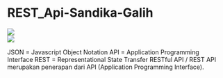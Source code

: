 # REST_Api-Sandika-Galih 

<img src="https://res.cloudinary.com/practicaldev/image/fetch/s--RK-AgEnh--/c_imagga_scale,f_auto,fl_progressive,h_900,q_auto,w_1600/https://dev-to-uploads.s3.amazonaws.com/i/1s3bedypkt7zm8maikzg.png">
<br>
<img src="https://upload.wikimedia.org/wikipedia/commons/thumb/c/c9/JSON_vector_logo.svg/2048px-JSON_vector_logo.svg.png" >

JSON = Javascript Object Notation
API = Application Programming Interface
REST = Representational State Transfer
RESTful API / REST API merupakan penerapan dari API (Application Programming Interface).
